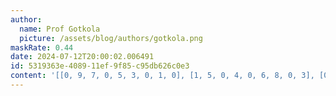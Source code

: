 ```yaml
---
author:
  name: Prof Gotkola
  picture: /assets/blog/authors/gotkola.png
maskRate: 0.44
date: 2024-07-12T20:00:02.006491
id: 5319363e-4089-11ef-9f85-c95db626c0e3
content: '[[0, 9, 7, 0, 5, 3, 0, 1, 0], [1, 5, 0, 4, 0, 6, 8, 0, 3], [0, 3, 0, 0, 2, 0, 5, 7, 0], [0, 1, 0, 2, 0, 8, 3, 0, 0], [2, 4, 0, 3, 6, 5, 0, 8, 0], [3, 8, 0, 9, 0, 7, 2, 0, 5], [9, 6, 0, 0, 0, 2, 0, 5, 4], [4, 2, 8, 0, 9, 0, 6, 3, 0], [0, 0, 1, 0, 3, 4, 0, 0, 8]]'
---
```


